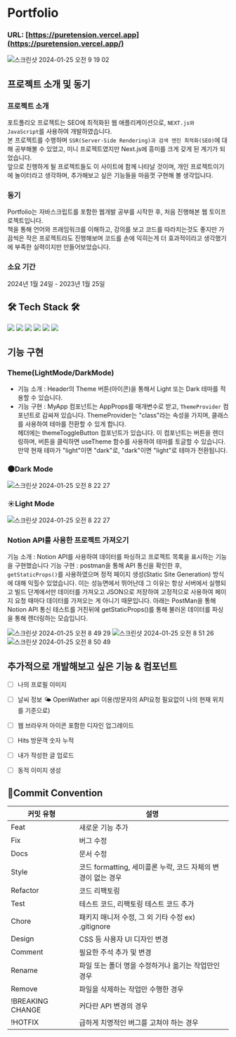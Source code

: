 # Portfolio

### URL: [https://puretension.vercel.app](https://puretension.vercel.app/)

![스크린샷 2024-01-25 오전 9 19 02](https://github.com/puretension/portfolio/assets/106448279/b0748f32-b615-41d6-83d6-9e3da569469c)

## 프로젝트 소개 및 동기

### 프로젝트 소개
포트폴리오 프로젝트는 SEO에 최적화된 웹 애플리케이션으로, `NEXT.js와 JavaScript`를 사용하여 개발하였습니다. <br>
본 프로젝트를 수행하며 `SSR(Server-Side Rendering)과 검색 엔진 최적화(SEO)`에 대해 공부해볼 수 있었고, 미니 프로젝트였지만 Next.js에 흥미를 크게 갖게 된 계기가 되었습니다. <br>
앞으로 진행하게 될 프로젝트들도 이 사이트에 함께 나타날 것이며, 개인 프로젝트이기에 놀이터라고 생각하며, 추가해보고 싶은 기능들을 마음껏 구현해 볼 생각입니다. <br>
### 동기
Portfolio는 자바스크립트를 포함한 웹개발 공부를 시작한 후, 처음 진행해본 웹 토이프로젝트입니다. <br>
책을 통해 언어와 프래임워크를 이해하고, 강의를 보고 코드를 따라치는것도 좋지만 가끔씩은 작은 프로젝트라도 진행해보며 코드를 손에 익히는게 더 효과적이라고 생각했기에 부족한 실력이지만 만들어보았습니다.
### 소요 기간
2024년 1월 24일 - 2023년 1월 25일<br/>

## 🛠️ Tech Stack 🛠️
<div>
    <!-- Language 추가 -->
    <img src="https://img.shields.io/badge/React-20232A?style=for-the-badge&logo=react&logoColor=61DAFB"/>
    <img src="https://img.shields.io/badge/Next.js-000?logo=nextdotjs&logoColor=fff&style=for-the-badge"/>
    <img src="https://img.shields.io/badge/Tailwind_CSS-38B2AC?style=for-the-badge&logo=tailwind-css&logoColor=white"/>
    <img src="https://img.shields.io/badge/html5-%23E34F26.svg?style=for-the-badge&logo=html5&logoColor=white"/>
    <img src="https://img.shields.io/badge/css3-%231572B6.svg?style=for-the-badge&logo=css3&logoColor=white/">
    <img src="https://img.shields.io/badge/JavaScript-F7DF1E?style=for-the-badge&logo=JavaScript&logoColor=white">
</div>

## 기능 구현

### Theme(LightMode/DarkMode)

- 기능 소개 : Header의 Theme 버튼(아이콘)을 통해서 Light 또는 Dark 테마를 적용할 수 있습니다.
- 기능 구현 : MyApp 컴포넌트는 AppProps를 매개변수로 받고, `ThemeProvider` 컴포넌트로 감싸져 있습니다. ThemeProvider는 "class"라는 속성을 가지며, 클래스를 사용하여 테마를 전환할 수 있게 합니다. <br>
헤더에는 themeToggleButton 컴포넌트가 있습니다. 이 컴포넌트는 버튼을 렌더링하며, 버튼을 클릭하면 useTheme 함수를 사용하여 테마를 토글할 수 있습니다. 만약 현재 테마가 "light"이면 "dark"로, "dark"이면 "light"로 테마가 전환됩니다.

### 🌑Dark Mode
![스크린샷 2024-01-25 오전 8 22 27](https://github.com/puretension/portfolio/assets/106448279/345a1da8-342d-4dce-b88d-697bf1056ef7)
### ☀️Light Mode
![스크린샷 2024-01-25 오전 8 22 27](https://github.com/puretension/portfolio/assets/106448279/fcd97f0e-0708-4db8-af0b-0a1086a2a2d9)

### Notion API를 사용한 프로젝트 가져오기

기능 소개 : Notion API를 사용하여 데이터를 파싱하고 프로젝트 목록을 표시하는 기능을 구현했습니다
기능 구현 : postman을 통해 API 통신을 확인한 후, `getStaticProps()`를 사용하였으며 정적 페이지 생성(Static Site Generation) 방식에 대해 익힐수 있었습니다. 
이는 성능면에서 뛰어난데 그 이유는 항상 서버에서 실행되고 빌드 단계에서만 데이터를 가져오고 JSON으로 저장하여 고정적으로 사용하여 페이지 요청 때마다 데이터를 가져오는 게 아니기 때문입니다.
아래는 PostMan을 통해 Notion API 통신 테스트를 거친뒤에 getStaticProps()를 통해 불러온 데이터를 파싱을 통해 렌더링하는 모습입니다.

![스크린샷 2024-01-25 오전 8 49 29](https://github.com/puretension/portfolio/assets/106448279/a77f185a-aaaf-497b-9735-8aa1f3a436a6)
![스크린샷 2024-01-25 오전 8 51 26](https://github.com/puretension/portfolio/assets/106448279/6d81b749-1dbf-4ee8-9e6c-57e4c22a7f88)
![스크린샷 2024-01-25 오전 8 50 49](https://github.com/puretension/portfolio/assets/106448279/b267c601-83de-43af-8378-3f87584bf6a2)


## 추가적으로 개발해보고 싶은 기능 & 컴포넌트
- [ ] 나의 프로필 이미지
- [ ] 날씨 정보 🌤️ OpenWather api 이용(방문자의 API요청 필요없이 나의 현재 위치를 기준으로)
- [ ] 웹 브라우저 아이콘 포함한 디자인 업그레이드
- [ ] Hits 방문객 숫자 누적
- [ ] 내가 작성한 글 업로드
- [ ] 동적 이미지 생성


## 🎯Commit Convention

| 커밋 유형 | 설명 |
| --- | --- |
| Feat | 새로운 기능 추가 |
| Fix | 버그 수정 |
| Docs | 문서 수정 |
| Style | 코드 formatting, 세미콜론 누락, 코드 자체의 변경이 없는 경우 |
| Refactor | 코드 리팩토링 |
| Test | 테스트 코드, 리팩토링 테스트 코드 추가 |
| Chore | 패키지 매니저 수정, 그 외 기타 수정 ex) .gitignore |
| Design | CSS 등 사용자 UI 디자인 변경 |
| Comment | 필요한 주석 추가 및 변경 |
| Rename | 파일 또는 폴더 명을 수정하거나 옮기는 작업만인 경우 |
| Remove | 파일을 삭제하는 작업만 수행한 경우 |
| !BREAKING CHANGE | 커다란 API 변경의 경우 |
| !HOTFIX | 급하게 치명적인 버그를 고쳐야 하는 경우 |
